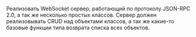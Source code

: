 Реализовать WebSocket сервер, работающий по протоколу JSON-RPC 2.0, а так же несколько простых классов. Сервер должен реализовывать CRUD над объектами классов, а так же какие-то базовые функции типа возврата списка всех объектов.
